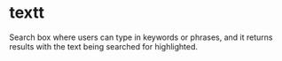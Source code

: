 # textt
Search box where users can type in keywords or phrases, and it returns results with the text being searched for highlighted.
